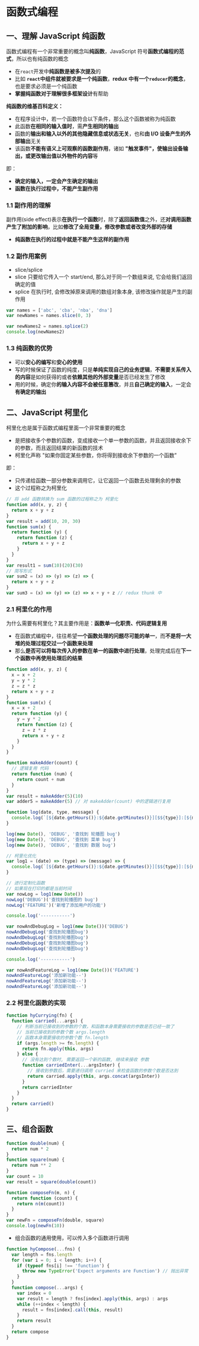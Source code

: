 # 函数式编程

## 一、理解 JavaScript 纯函数

函数式编程有一个非常重要的概念叫**纯函数**，JavaScript 符号**函数式编程的范式**，所以也有纯函数的概念

- 在`react`开发中**纯函数是被多次提及**的
- 比如 **`react`中组件就被要求是一个纯函数**，**redux 中有一个`reducer`的概念**，也是要求必须是一个纯函数
- **掌握纯函数对于理解很多框架设计**有帮助

**纯函数的维基百科定义：**

- 在程序设计中，若一个函数符合以下条件，那么这个函数被称为纯函数
- 此函数**在相同的输入值时**，需**产生相同的输出**
- 函数的**输出和输入以外的其他隐藏信息或状态无关**，也和**由 I/O 设备产生的外部输出**无关
- 该函数**不能有语义上可观察的函数副作用**，诸如 **"触发事件"，使输出设备输出，或更改输出值以外物件的内容**等

即：

- **确定的输入，一定会产生确定的输出**
- **函数在执行过程中，不能产生副作用**

### 1.1 副作用的理解

副作用(side effect)表示**在执行一个函数**时，除了**返回函数值**之外，还**对调用函数产生了附加的影响**，比如**修改了全局变量，修改参数或者改变外部的存储**

- **纯函数在执行的过程中就是不能产生这样的副作用**

### 1.2 副作用案例

- slice/splice
- slice 只要给它传入一个 start/end, 那么对于同一个数组来说, 它会给我们返回确定的值
- splice 在执行时, 会修改掉原来调用的数组对象本身, 该修改操作就是产生的副作用

```js
var names = ['abc', 'cba', 'nba', 'dna']
var newNames = names.slice(0, 3)

var newNames2 = names.splice(2)
console.log(newNames2)
```

### 1.3 纯函数的优势

- 可以**安心的编写**和**安心的使用**
- 写的时候保证了函数的纯度，只是**单纯实现自己的业务逻辑**，**不需要关系传入的内容**是如何获得的或者**依赖其他的外部变量**是否已经发生了修改
- 用的时候，确定你**的输入内容不会被任意篡改**，并且**自己确定的输入**，一定会**有确定的输出**

## 二、JavaScript 柯里化

柯里化也是属于函数式编程里面一个非常重要的概念

- 是把接收多个参数的函数，变成接收一个单一参数的函数，并且返回接收余下的参数，而且返回结果的新函数的技术
- 柯里化声称 "如果你固定某些参数，你将得到接收余下参数的一个函数"

即：

- 只传递给函数一部分参数来调用它，让它返回一个函数去处理剩余的参数
- 这个过程称之为柯里化

```js
// 将 add 函数转换为 sum 函数的过程称之为 柯里化
function add(x, y, z) {
  return x + y + z
}
var result = add(10, 20, 30)
function sum(x) {
  return function (y) {
    return function (z) {
      return x + y + z
    }
  }
}
var result1 = sum(10)(20)(30)
// 简写形式
var sum2 = (x) => (y) => (z) => {
  return x + y + z
}
var sum3 = (x) => (y) => (z) => x + y + z // redux thunk 中
```

### 2.1 柯里化的作用

为什么需要有柯里化？其主要作用是：**函数单一化职责、代码逻辑复用**

- 在函数式编程中，往往希望**一个函数处理的问题尽可能的单一**，而**不是将一大堆的处理过程交过一个函数来处理**
- 那么**是否可以将每次传入的参数在单一的函数中进行处理**，处理完成后在**下一个函数中再使用处理后的结果**

```js
function add(x, y, z) {
  x = x + 2
  y = y * 2
  z = z * z
  return x + y + z
}
function sum(x) {
  x = x + 2
  return function (y) {
    y = y * 2
    return function (z) {
      z = z * z
      return x + y + z
    }
  }
}
```

```js
function makeAdder(count) {
  // 逻辑复用 代码
  return function (num) {
    return count + num
  }
}
var result = makeAdder(5)(10)
var adder5 = makeAdder(5) // 对 makeAdder(count) 中的逻辑进行复用
```

```js
function log(date, type, message) {
  console.log(`[${date.getHours()}:${date.getMinutes()}][$${type}]:[${message}]`)
}

log(new Date(), 'DEBUG', '查找到 轮播图 bug')
log(new Date(), 'DEBUG', '查找到 菜单 bug')
log(new Date(), 'DEBUG', '查找到 数据 bug')

// 柯里化优化
var log1 = (date) => (type) => (message) => {
  console.log(`[${date.getHours()}:${date.getMinutes()}][$${type}]:[${message}]`)
}

// 进行定制化函数
// 如果现在打印的都是当前时间
var nowLog = log1(new Date())
nowLog('DEBUG')('查找到轮播图的 bug')
nowLog('FEATURE')('新增了添加用户的功能')

console.log('-----------')

var nowAndDebugLog = log1(new Date())('DEBUG')
nowAndDebugLog('查找到轮播图bug')
nowAndDebugLog('查找到轮播图bug')
nowAndDebugLog('查找到轮播图bug')
nowAndDebugLog('查找到轮播图bug')

console.log('-----------')

var nowAndFeatureLog = log1(new Date())('FEATURE')
nowAndFeatureLog('添加新功能--')
nowAndFeatureLog('添加新功能--')
nowAndFeatureLog('添加新功能--')
```

### 2.2 柯里化函数的实现

```js
function hyCurrying(fn) {
  function carried(...args) {
    // 判断当前已接收到的参数的个数，和函数本身需要接收的参数是否已经一致了
    // 当前已接收到的参数个数 args.length
    // 函数本身需要接收的参数个数 fn.length
    if (args.length >= fn.length) {
      return fn.apply(this, args)
    } else {
      // 没有达到个数时, 需要返回一个新的函数, 继续来接收 参数
      function carriedInter(...argsInter) {
        // 接收到参数后，需要递归调用 curried 来检查函数的参数个数是否达到
        return carried.apply(this, args.concat(argsInter))
      }
      return carriedInter
    }
  }
  return carried()
}
```

## 三、组合函数

```js
function double(num) {
  return num * 2
}
function square(num) {
  return num ** 2
}
var count = 10
var result = square(double(count))

function composeFn(m, n) {
  return function (count) {
    return n(m(count))
  }
}
var newFn = composeFn(double, square)
console.log(newFn(10))
```

- 组合函数的通用使用，可以传入多个函数进行调用

```js
function hyCompose(...fns) {
  var length = fns.length
  for (var i = 0; i < length; i++) {
    if (typeof fns[i] !== 'function') {
      throw new TypeError('Expect arguments are Function') // 抛出异常
    }
  }
  function compose(...args) {
    var index = 0
    var result = length ? fns[index].apply(this, args) : args
    while (++index < length) {
      result = fns[index].call(this, result)
    }
    return result
  }
  return compose
}
```
